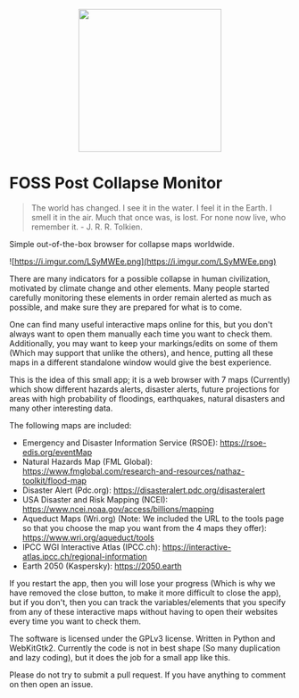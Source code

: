 
<p align="center">
  <a href="https://fosspost.org">
    <img src="https://i.imgur.com/arbwjkS.png" width="256"/>
  </a>
</p>

# FOSS Post Collapse Monitor

> The world has changed. I see it in the water. I feel it in the Earth. I smell it in the air. Much that once was, is lost. For none now live, who remember it. - J. R. R. Tolkien.

Simple out-of-the-box browser for collapse maps worldwide.

![https://i.imgur.com/LSyMWEe.png](https://i.imgur.com/LSyMWEe.png)



There are many indicators for a possible collapse in human civilization, motivated by climate change and other elements. Many people started carefully monitoring these elements in order remain alerted as much as possible, and make sure they are prepared for what is to come.

One can find many useful interactive maps online for this, but you don't always want to open them manually each time you want to check them. Additionally, you may want to keep your markings/edits on some of them (Which may support that unlike the others), and hence, putting all these maps in a different standalone window would give the best experience.

This is the idea of this small app; it is a web browser with 7 maps (Currently) which show different hazards alerts, disaster alerts, future projections for areas with high probability of floodings, earthquakes, natural disasters and many other interesting data.

The following maps are included:
* Emergency and Disaster Information Service (RSOE): https://rsoe-edis.org/eventMap
* Natural Hazards Map (FML Global): https://www.fmglobal.com/research-and-resources/nathaz-toolkit/flood-map
* Disaster Alert (Pdc.org): https://disasteralert.pdc.org/disasteralert
* USA Disaster and Risk Mapping (NCEI): https://www.ncei.noaa.gov/access/billions/mapping
* Aqueduct Maps (Wri.org) (Note: We included the URL to the tools page so that you choose the map you want from the 4 maps they offer): https://www.wri.org/aqueduct/tools
* IPCC WGI Interactive Atlas (IPCC.ch): https://interactive-atlas.ipcc.ch/regional-information
* Earth 2050 (Kaspersky): https://2050.earth

If you restart the app, then you will lose your progress (Which is why we have removed the close button, to make it more difficult to close the app), but if you don't, then you can track the variables/elements that you specify from any of these interactive maps without having to open their websites every time you want to check them.

The software is licensed under the GPLv3 license. Written in Python and WebKitGtk2. Currently the code is not in best shape (So many duplication and lazy coding), but it does the job for a small app like this.

Please do not try to submit a pull request. If you have anything to comment on then open an issue.
